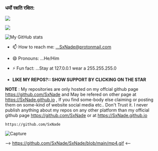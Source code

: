 ### धर्मो रक्षति रक्षित:

![](https://github.com/SxNade/SxNade.github.io/blob/main/om.gif)

<p align="left"> 
<img src=https://github-readme-stats.vercel.app/api/top-langs/?username=SxNade&layout=compact&text_color=fe9cd8&title_color=fe9cd8&bg_color=0d1117&count_private=true&include_all_commits=true&hide_border=true&langs_count=10></p>


![My GitHub stats](https://github-readme-stats.vercel.app/api?username=SxNade&show_icons=true&theme=radical)

- 📫 How to reach me: ...SxNade@protonmail.com
- 😄 Pronouns: ...He/Him
- ⚡ Fun fact: ...Stay at 127.0.0.1 wear a 255.255.255.0

- **LIKE MY REPOS?:: SHOW SUPPORT BY CLICKING ON THE STAR**

**NOTE** : My repositories are only hosted on my offcial github page https://github.com/SxNade and May be refered on other page at https://SxNade.github.io , If you find some-body else claiming or posting them on some-kind of website social media etc.. Don't Trust it. I never publish anything about my repos on any other platform than my official github page  https://github.com/SxNade or at https://SxNade.github.io



`https://github.com/SxNade`

![Capture]()

--> https://github.com/SxNade/SxNade/blob/main/mp4.gif <--
